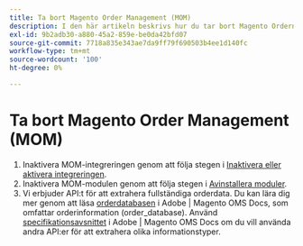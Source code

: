 ```yaml
---
title: Ta bort Magento Order Management (MOM)
description: I den här artikeln beskrivs hur du tar bort Magento Ordern Management (MOM).
exl-id: 9b2adb30-a880-45a2-859e-be0da42bfd07
source-git-commit: 7718a835e343ae7da9ff79f690503b4ee1d140fc
workflow-type: tm+mt
source-wordcount: '100'
ht-degree: 0%

---
```


# Ta bort Magento Order Management (MOM)

1. Inaktivera MOM-integreringen genom att följa stegen i [Inaktivera eller aktivera integreringen](/docs/commerce-admin/systems/integrations/mcom.html#disable-or-enable-the-integration).
1. Inaktivera MOM-modulen genom att följa stegen i [Avinstallera moduler](/docs/commerce-operations/installation-guide/tutorials/uninstall-modules.html).
1. Vi erbjuder API:t för att extrahera fullständiga orderdata. Du kan lära dig mer genom att läsa [orderdatabasen](https://omsdocs.magento.com/specifications/#magento.sales.order_repository) i Adobe | Magento OMS Docs, som omfattar orderinformation (order_database). Använd [specifikationsavsnittet](https://omsdocs.magento.com/specifications/#services) i Adobe | Magento OMS Docs om du vill använda andra API:er för att extrahera olika informationstyper.
